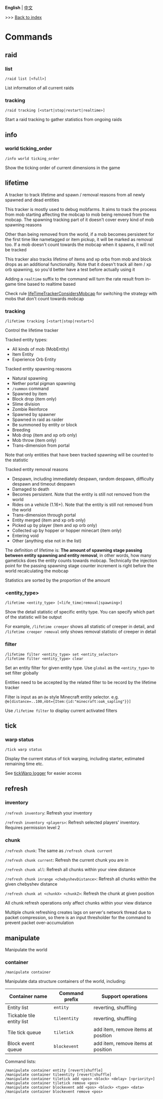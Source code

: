 **English** | [中文](commands_cn.md)

\>\>\> [Back to index](readme.md)

# Commands

## raid

### list

`/raid list [<full>]`

List information of all current raids

### tracking

`/raid tracking [<start|stop|restart|realtime>]`

Start a raid tracking to gather statistics from ongoing raids


## info

### world ticking_order

`/info world ticking_order`

Show the ticking order of current dimensions in the game


## lifetime

A tracker to track lifetime and spawn / removal reasons from all newly spawned and dead entities

This tracker is mostly used to debug mobfarms. It aims to track the process from mob starting affecting the mobcap to mob being removed from the mobcap. The spawning tracking part of it doesn't cover every kind of mob spawning reasons

Other than being removed from the world, if a mob becomes persistent for the first time like nametagged or item pickup, it will be marked as removal too. If a mob doesn't count towards the mobcap when it spawns, it will not be tracked

This tracker also tracks lifetime of items and xp orbs from mob and block drops as an additional functionality. Note that it doesn't track all item / xp orb spawning, so you'd better have a test before actually using it

Adding a `realtime` suffix to the command will turn the rate result from in-game time based to realtime based

Check rule [lifeTimeTrackerConsidersMobcap](rules.md#lifetimetrackerconsidersmobcap) for switching the strategy with mobs that don't count towards mobcap

### tracking

`/lifetime tracking [<start|stop|restart>]`

Control the lifetime tracker

Tracked entity types:
- All kinds of mob (MobEntity)
- Item Entity
- Experience Orb Entity

Tracked entity spawning reasons
- Natural spawning
- Nether portal pigman spawning
- `/summon` command
- Spawned by item
- Block drop (item only)
- Slime division
- Zombie Reinforce
- Spawned by spawner
- Spawned in raid as raider
- Be summoned by entity or block
- Breeding
- Mob drop (item and xp orb only)
- Mob throw (item only)
- Trans-dimension from portal

Note that only entities that have been tracked spawning will be counted to the statistic

Tracked entity removal reasons
- Despawn, including immediately despawn, random despawn, difficulty despawn and timeout despawn
- Damaged to death
- Becomes persistent. Note that the entity is still not removed from the world
- Rides on a vehicle (1.16+). Note that the entity is still not removed from the world
- Trans-dimension through portal
- Entity merged (item and xp orb only)
- Picked up by player (item and xp orb only)
- Collected up by hopper or hopper minecart (item only)
- Entering void
- Other (anything else not in the list)

The definition of lifetime is: **The amount of spawning stage passing between entity spawning and entity removal**, in other words, how many gameticks does the entity counts towards mobcap. Technically the injection point for the passing spawning stage counter increment is right before the world recalculating the mobcap

Statistics are sorted by the proportion of the amount

### <entity_type>

`/lifetime <entity_type> [<life_time|removal|spawning>]`

Show the detail statistic of specific entity type. You can specify which part of the statistic will be output

For example, `/lifetime creeper` shows all statistic of creeper in detail, and `/lifetime creeper removal` only shows removal statistic of creeper in detail

### filter

```
/lifetime filter <entity_type> set <entity_selector>
/lifetime filter <entity_type> clear
```

Set an entity filter for given entity type. Use `global` as the `<entity_type>` to set filter globally

Entities need to be accepted by the related filter to be record by the lifetime tracker

Filter is input as an `@e` style Minecraft entity selector. e.g. `@e[distance=..100,nbt={Item:{id:"minecraft:oak_sapling"}}]`

Use `/lifetime filter` to display current activated filters


## tick

### warp status

`/tick warp status`

Display the current status of tick warping, including starter, estimated remaining time etc.

See [tickWarp logger](#tickWarp) for easier access


## refresh

### inventory

`/refresh inventory`: Refresh your inventory

`/refresh inventory <players>`: Refresh selected players' inventory. Requires permission level 2

### chunk

`/refresh chunk`: The same as `/refresh chunk current`

`/refresh chunk current`: Refresh the current chunk you are in

`/refresh chunk all`: Refresh all chunks within your view distance

`/refresh chunk inrange <chebyshevDistance>`: Refresh all chunks within the given chebyshev distance

`/refresh chunk at <chunkX> <chunkZ>`: Refresh the chunk at given position

All chunk refresh operations only affect chunks within your view distance

Multiple chunk refreshing creates lags on server's network thread due to packet compression, so there is an input thresholder for the command to prevent packet over-accumulation


## manipulate

Manipulate the world

### container

`/manipulate container`

Manipulate data structure containers of the world, including:

| Container name | Command prefix | Support operations |
| --- | --- | --- |
| Entity list | `entity` | reverting, shuffling |
| Tickable tile entity list | `tileentity` | reverting, shuffling |
| Tile tick queue | `tiletick` | add item, remove items at position |
| Block event queue | `blockevent` | add item, remove items at position |

Command lists:

```
/manipulate container entity [revert|shuffle]
/manipulate container tileentity [revert|shuffle]
/manipulate container tiletick add <pos> <block> <delay> [<priority>]
/manipulate container tiletick remove <pos>
/manipulate container blockevent add <pos> <block> <type> <data>
/manipulate container blockevent remove <pos>
```
